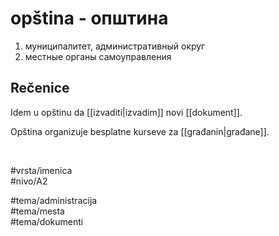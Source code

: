 # opština - општина

1. муниципалитет, административный округ  
2. местные органы самоуправления

## Rečenice

Idem u opštinu da [[izvaditi|izvadim]] novi [[dokument]].

Opština organizuje besplatne kurseve za [[građanin|građane]].

<br>

#vrsta/imenica  
#nivo/A2  

#tema/administracija  
#tema/mesta  
#tema/dokumenti
